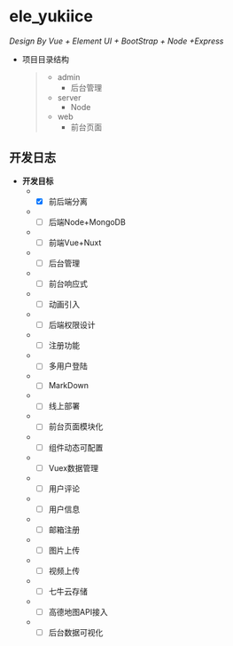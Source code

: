 # ele_yukiice
*Design  By  Vue + Element UI  + BootStrap + Node +Express*

* 项目目录结构

  > - admin
  >   - 后台管理
  > - server
  >   - Node
  > - web
  >   - 前台页面

## 开发日志

- **开发目标**
  - - [x] 前后端分离
  - - [ ] 后端Node+MongoDB
  - - [ ] 前端Vue+Nuxt
  - - [ ] 后台管理
  - - [ ] 前台响应式
  - - [ ] 动画引入
  - - [ ] 后端权限设计
  - - [ ] 注册功能
  - - [ ] 多用户登陆
  - - [ ] MarkDown
  - - [ ] 线上部署
  - - [ ] 前台页面模块化
  - - [ ] 组件动态可配置
  - - [ ] Vuex数据管理 
  - - [ ] 用户评论
  - - [ ] 用户信息
  - - [ ] 邮箱注册
  - - [ ] 图片上传
  - - [ ] 视频上传
  - - [ ] 七牛云存储
  - - [ ] 高德地图API接入
  - - [ ] 后台数据可视化
